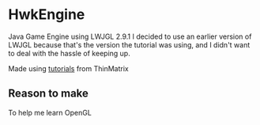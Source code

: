 # HwkEngine
Java Game Engine using LWJGL 2.9.1
I decided to use an earlier version of LWJGL because that's
the version the tutorial was using, and I didn't want to deal
with the hassle of keeping up.

Made using [tutorials](https://www.youtube.com/watch?v=VS8wlS9hF8E&list=PLRIWtICgwaX0u7Rf9zkZhLoLuZVfUksDP) from ThinMatrix

## Reason to make
To help me learn OpenGL
